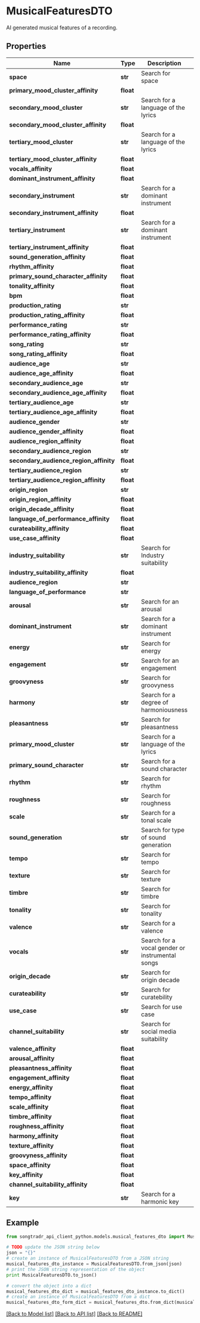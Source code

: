 # MusicalFeaturesDTO

AI generated musical features of a recording.

## Properties
Name | Type | Description | Notes
------------ | ------------- | ------------- | -------------
**space** | **str** | Search for space | [optional] 
**primary_mood_cluster_affinity** | **float** |  | [optional] 
**secondary_mood_cluster** | **str** | Search for a language of the lyrics | [optional] 
**secondary_mood_cluster_affinity** | **float** |  | [optional] 
**tertiary_mood_cluster** | **str** | Search for a language of the lyrics | [optional] 
**tertiary_mood_cluster_affinity** | **float** |  | [optional] 
**vocals_affinity** | **float** |  | [optional] 
**dominant_instrument_affinity** | **float** |  | [optional] 
**secondary_instrument** | **str** | Search for a dominant instrument | [optional] 
**secondary_instrument_affinity** | **float** |  | [optional] 
**tertiary_instrument** | **str** | Search for a dominant instrument | [optional] 
**tertiary_instrument_affinity** | **float** |  | [optional] 
**sound_generation_affinity** | **float** |  | [optional] 
**rhythm_affinity** | **float** |  | [optional] 
**primary_sound_character_affinity** | **float** |  | [optional] 
**tonality_affinity** | **float** |  | [optional] 
**bpm** | **float** |  | [optional] 
**production_rating** | **str** |  | [optional] 
**production_rating_affinity** | **float** |  | [optional] 
**performance_rating** | **str** |  | [optional] 
**performance_rating_affinity** | **float** |  | [optional] 
**song_rating** | **str** |  | [optional] 
**song_rating_affinity** | **float** |  | [optional] 
**audience_age** | **str** |  | [optional] 
**audience_age_affinity** | **float** |  | [optional] 
**secondary_audience_age** | **str** |  | [optional] 
**secondary_audience_age_affinity** | **float** |  | [optional] 
**tertiary_audience_age** | **str** |  | [optional] 
**tertiary_audience_age_affinity** | **float** |  | [optional] 
**audience_gender** | **str** |  | [optional] 
**audience_gender_affinity** | **float** |  | [optional] 
**audience_region_affinity** | **float** |  | [optional] 
**secondary_audience_region** | **str** |  | [optional] 
**secondary_audience_region_affinity** | **float** |  | [optional] 
**tertiary_audience_region** | **str** |  | [optional] 
**tertiary_audience_region_affinity** | **float** |  | [optional] 
**origin_region** | **str** |  | [optional] 
**origin_region_affinity** | **float** |  | [optional] 
**origin_decade_affinity** | **float** |  | [optional] 
**language_of_performance_affinity** | **float** |  | [optional] 
**curateability_affinity** | **float** |  | [optional] 
**use_case_affinity** | **float** |  | [optional] 
**industry_suitability** | **str** | Search for Industry suitability | [optional] 
**industry_suitability_affinity** | **float** |  | [optional] 
**audience_region** | **str** |  | [optional] 
**language_of_performance** | **str** |  | [optional] 
**arousal** | **str** | Search for an arousal | [optional] 
**dominant_instrument** | **str** | Search for a dominant instrument | [optional] 
**energy** | **str** | Search for energy | [optional] 
**engagement** | **str** | Search for an engagement | [optional] 
**groovyness** | **str** | Search for groovyness | [optional] 
**harmony** | **str** | Search for a degree of harmoniousness | [optional] 
**pleasantness** | **str** | Search for pleasantness | [optional] 
**primary_mood_cluster** | **str** | Search for a language of the lyrics | [optional] 
**primary_sound_character** | **str** | Search for a sound character | [optional] 
**rhythm** | **str** | Search for rhythm | [optional] 
**roughness** | **str** | Search for roughness | [optional] 
**scale** | **str** | Search for a tonal scale | [optional] 
**sound_generation** | **str** | Search for type of sound generation | [optional] 
**tempo** | **str** | Search for tempo | [optional] 
**texture** | **str** | Search for texture | [optional] 
**timbre** | **str** | Search for timbre | [optional] 
**tonality** | **str** | Search for tonality | [optional] 
**valence** | **str** | Search for a valence | [optional] 
**vocals** | **str** | Search for a vocal gender or instrumental songs | [optional] 
**origin_decade** | **str** | Search for origin decade | [optional] 
**curateability** | **str** | Search for curatebility | [optional] 
**use_case** | **str** | Search for use case | [optional] 
**channel_suitability** | **str** | Search for social media suitability | [optional] 
**valence_affinity** | **float** |  | [optional] 
**arousal_affinity** | **float** |  | [optional] 
**pleasantness_affinity** | **float** |  | [optional] 
**engagement_affinity** | **float** |  | [optional] 
**energy_affinity** | **float** |  | [optional] 
**tempo_affinity** | **float** |  | [optional] 
**scale_affinity** | **float** |  | [optional] 
**timbre_affinity** | **float** |  | [optional] 
**roughness_affinity** | **float** |  | [optional] 
**harmony_affinity** | **float** |  | [optional] 
**texture_affinity** | **float** |  | [optional] 
**groovyness_affinity** | **float** |  | [optional] 
**space_affinity** | **float** |  | [optional] 
**key_affinity** | **float** |  | [optional] 
**channel_suitability_affinity** | **float** |  | [optional] 
**key** | **str** | Search for a harmonic key | [optional] 

## Example

```python
from songtradr_api_client_python.models.musical_features_dto import MusicalFeaturesDTO

# TODO update the JSON string below
json = "{}"
# create an instance of MusicalFeaturesDTO from a JSON string
musical_features_dto_instance = MusicalFeaturesDTO.from_json(json)
# print the JSON string representation of the object
print MusicalFeaturesDTO.to_json()

# convert the object into a dict
musical_features_dto_dict = musical_features_dto_instance.to_dict()
# create an instance of MusicalFeaturesDTO from a dict
musical_features_dto_form_dict = musical_features_dto.from_dict(musical_features_dto_dict)
```
[[Back to Model list]](../README.md#documentation-for-models) [[Back to API list]](../README.md#documentation-for-api-endpoints) [[Back to README]](../README.md)



